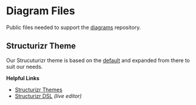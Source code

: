 # Diagram Files
Public files needed to support the [diagrams](https://github.com/EncircleInc/diagrams) repository.

## Structurizr Theme
Our Strucuturizr theme is based on the [default](https://github.com/structurizr/themes/blob/master/default/theme.json) 
and expanded from there to suit our needs.

**Helpful Links**
- [Structurizr Themes](https://structurizr.com/help/themes)
- [Structurizr DSL](https://structurizr.com/dsl) _(live editor)_